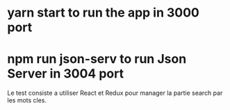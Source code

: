 # yarn start to run the app in 3000 port
# npm run json-serv  to run Json Server in 3004 port

Le test consiste a utiliser React et Redux pour manager la partie search par les mots cles.
